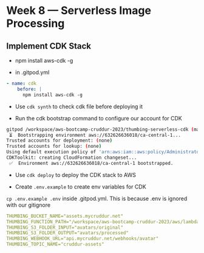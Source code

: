 # Week 8 — Serverless Image Processing
## Implement CDK Stack

- npm install aws-cdk -g

- in .gitpod.yml

```yml
- name: cdk
    before: |
      npm install aws-cdk -g
```

- Use `cdk synth` to check cdk file before deploying it

- Run the cdk bootstrap command to configure our account for CDK

```sh
gitpod /workspace/aws-bootcamp-cruddur-2023/thumbing-serverless-cdk (main) $ cdk bootstrap "aws://632626636018/ca-central-1"
 ⏳  Bootstrapping environment aws://632626636018/ca-central-1...
Trusted accounts for deployment: (none)
Trusted accounts for lookup: (none)
Using default execution policy of 'arn:aws:iam::aws:policy/AdministratorAccess'. Pass '--cloudformation-execution-policies' to customize.
CDKToolkit: creating CloudFormation changeset...
 ✅  Environment aws://632626636018/ca-central-1 bootstrapped.
 ```

 - Use `cdk deploy` to deploy the CDK stack to AWS

 - Create `.env.example` to create env variables for CDK

 `cp .env.example .env` inside .gitpod.yml. This is because .env is ignored with our gitignore

 ```yml
THUMBING_BUCKET_NAME="assets.mycruddur.net"
THUMBING_FUNCTION_PATH="/workspace/aws-bootcamp-cruddur-2023/aws/lambdas/process-images/"
THUMBING_S3_FOLDER_INPUT="avatars/original"
THUMBING_S3_FOLDER_OUTPUT="avatars/processed"
THUMBING_WEBHOOK_URL="api.mycruddur.net/webhooks/avatar"
THUMBING_TOPIC_NAME="cruddur-assets"
```
